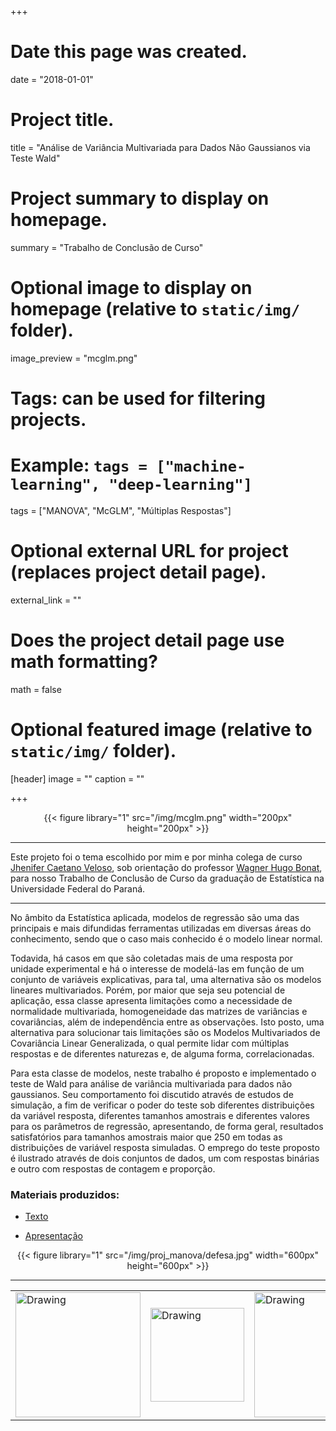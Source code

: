 +++
# Date this page was created.
date = "2018-01-01"

# Project title.
title = "Análise de Variância Multivariada para Dados Não Gaussianos via Teste Wald"

# Project summary to display on homepage.
summary = "Trabalho de Conclusão de Curso"

# Optional image to display on homepage (relative to `static/img/` folder).
image_preview = "mcglm.png"

# Tags: can be used for filtering projects.
# Example: `tags = ["machine-learning", "deep-learning"]`
tags = ["MANOVA", "McGLM", "Múltiplas Respostas"]

# Optional external URL for project (replaces project detail page).
external_link = ""

# Does the project detail page use math formatting?
math = false

# Optional featured image (relative to `static/img/` folder).
[header]
image = ""
caption = ""

+++

<center>
{{< figure library="1" src="/img/mcglm.png" width="200px" height="200px" >}}
</center>

---

Este projeto foi o tema escolhido por mim e por minha colega de curso [Jhenifer Caetano Veloso][jheni], sob orientação do professor [Wagner Hugo Bonat][bonat], para nosso Trabalho de Conclusão de Curso da graduação de Estatística na Universidade Federal do Paraná.

---

No âmbito da Estatística aplicada, modelos de regressão são uma das principais e mais difundidas ferramentas utilizadas em diversas áreas do conhecimento, sendo que o caso mais conhecido é o modelo linear normal. 

Todavida, há casos em que são coletadas mais de uma resposta por unidade experimental e há o interesse de modelá-las em função de um conjunto de variáveis explicativas, para tal, uma alternativa são os modelos lineares multivariados. Porém, por maior que seja seu potencial de aplicação, essa classe apresenta limitações como a necessidade de normalidade multivariada, homogeneidade das matrizes de variâncias e covariâncias, além de independência entre as observações. Isto posto, uma alternativa para solucionar tais limitações são os Modelos Multivariados de Covariância Linear Generalizada, o qual permite lidar com múltiplas respostas e de diferentes naturezas e, de alguma forma, correlacionadas. 

Para esta classe de modelos, neste trabalho é proposto e implementado o teste de Wald para análise de variância multivariada para dados não gaussianos. Seu comportamento foi discutido através de estudos de simulação, a fim de verificar o poder do teste sob diferentes distribuições da variável resposta, diferentes tamanhos amostrais e diferentes valores para os parâmetros de regressão, apresentando, de forma geral, resultados satisfatórios para tamanhos amostrais maior que 250 em todas as distribuições de variável resposta simuladas. O emprego do teste proposto é ilustrado através de dois conjuntos de dados, um com respostas binárias e outro com respostas de contagem e proporção.

### Materiais produzidos:

- [Texto](/img/proj_manova/tcc.pdf)

- [Apresentação](/img/proj_manova/apresentacao.pdf)

<center>
{{< figure library="1" src="/img/proj_manova/defesa.jpg" width="600px" height="600px" >}}
</center>


---

<table><tr>
<td> <img src="/img/logo-pet.png" alt="Drawing" style="width: 200px;"/> </td>
<td> <img src="/img/leg.png" alt="Drawing" style="width: 150px;"/> </td>
<td> <img src="/img/ufpr.jpg" alt="Drawing" style="width: 200px;"/> </td>
</tr></table>

[bonat]: http://www.leg.ufpr.br/~wagner/
[jheni]: https://www.linkedin.com/in/jhecaetano/
